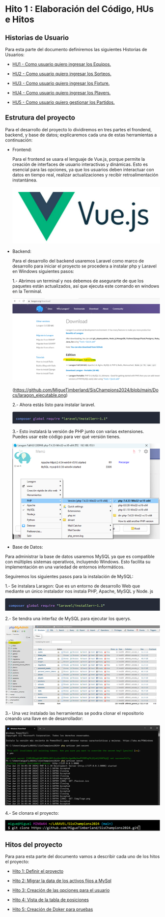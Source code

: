 # Hito 1 : Elaboración del Código, HUs e Hitos


## Historias de Usuario

Para esta parte del documento definiremos las siguientes Historias de Usuarios:

- [HU1 - Como usuario quiero ingresar los Equipos.](https://github.com/MigueTimberland/SisChampions2024/issues/1)

- [HU2 - Como usuario quiero ingresar los Sorteos.](https://github.com/MigueTimberland/SisChampions2024/issues/2)

- [HU3 - Como usuario quiero ingresar los Fixture.](https://github.com/MigueTimberland/SisChampions2024/issues/2)

- [HU4 - Como usuario quiero ingresar los Players.](https://github.com/MigueTimberland/SisChampions2024/issues/3)

- [HU5 - Como usuario quiero gestionar los Partidos.](https://github.com/MigueTimberland/SisChampions2024/issues/4)


## Estrutura del proyecto

Para el desarrollo del proyecto lo dividiremos en tres partes el frondend, backend, y base de datos; explicaremos cada una de estas herramientas a continuación:

 - Frontend: 
   
   Para el frontend se usara el lenguaje de Vue.js, porque permite la creación de interfaces de usuario interactivas y dinámicas. Esto es esencial para las opciones, ya que los usuarios deben interactuar con datos en tiempo real, realizar actualizaciones y recibir retroalimentación instantánea.
      
   ![Laragon](https://github.com/MigueTimberland/SisChampions2024/blob/main/Docs/vuejs.png)


 - Backend:
 
   Para el desarrollo del backend usaremos Laravel como marco de desarrollo para iniciar el proyecto se procedera a instalar php y Laravel en Windows siguientes pasos:
   
   1.- Abrimos un terminal y nos debemos de asegurarte de que los paquetes están actualizados, así que ejecuta este comando en windows en la Terminal. 
   
   ![Laragon](https://github.com/MigueTimberland/SisChampions2024/blob/main/Docs/laragon.png)

   (https://github.com/MigueTimberland/SisChampions2024/blob/main/Docs/laragon_ejecutable.png)
   
   2.- Ahora estás listo para instalar laravel. 
   
   ![Laravel](https://github.com/MigueTimberland/SisChampions2024/blob/main/Docs/laravel.png)
  
   3.- Esto instalará la versión de PHP junto con varias extensiones. Puedes usar este código para ver qué versión tienes.
   
   ![PHP](https://github.com/MigueTimberland/SisChampions2024/blob/main/Docs/php.png)
   
 - Base de Datos:
 
  Para administrar la base de datos usaremos MySQL ya que es compatible con múltiples sistemas operativos, incluyendo Windows. Esto facilita su implementación en una variedad de entornos informáticos.
 
 Seguiremos los siguientes pasos para la instalación de MySQL:
 
  1.- Se instalara Laragon:
  Que es un entorno de desarrollo Web que mediante un único instalador nos instala PHP, Apache, MySQL y Node. js
 
  ![laragon](https://github.com/MigueTimberland/SisChampions2024/blob/main/Docs/laravel.png)
 
  2.- Se tendra una interfaz de MySQL para ejecutar los querys.
 
  ![Admin](https://github.com/MigueTimberland/SisChampions2024/blob/main/Docs/phpadmin.png)
  
  3.- Una vez instalado las herramientas se podra clonar el repositorio creando una llave en de desarrollador:
  
  ![Key](https://github.com/MigueTimberland/SisChampions2024/blob/main/Docs/llave2.png)

  4.- Se clonara el proyecto:
  
  ![Key](https://github.com/MigueTimberland/SisChampions2024/blob/main/Docs/raiz2.png)
  

## Hitos del proyecto

Para para esta parte del documento vamos a describir cada uno de los hitos el proyecto:

- [Hito 1: Definir el proyecto](https://github.com/MigueTimberland/SisChampions2024/milestone/1)

- [Hito 2: Migrar la data de los activos fijos a MySql](https://github.com/MigueTimberland/SisChampions2024/milestone/2)

- [Hito 3: Creación de las opciones para el usuario](https://github.com/MigueTimberland/SisChampions2024/milestone/3)

- [Hito 4: Vista de la tabla de posiciones](https://github.com/MigueTimberland/SisChampions2024/milestone/4)

- [Hito 5: Creación de Doker para pruebas](https://github.com/MigueTimberland/SisChampions2024/milestone/5)

  
  
  
  
  
  
  
  
  
  
  
  
  
  
  
 
 
